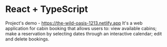# React + TypeScript
Project's demo - https://the-wild-oasis-1213.netlify.app 
It's a web application for cabin booking that allows users to: view available cabins; make a reservation by selecting dates through an interactive calendar; edit and delete bookings.
